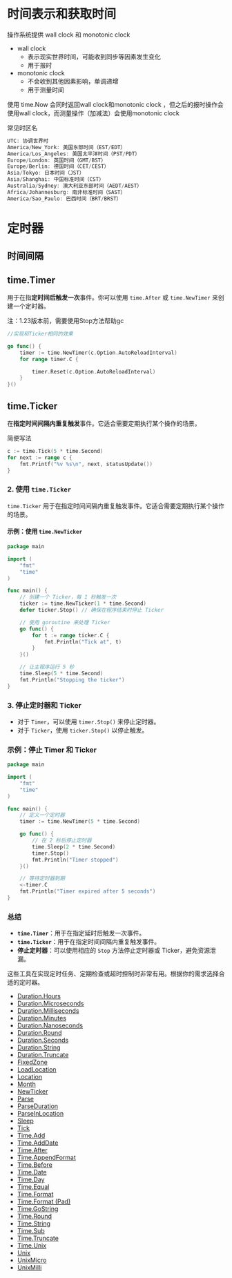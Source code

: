 

# 时间表示和获取时间

操作系统提供 wall clock 和 monotonic clock

* wall clock
  * 表示现实世界时间，可能收到同步等因素发生变化
  * 用于报时
* monotonic clock 
  * 不会收到其他因素影响，单调递增
  * 用于测量时间

使用 time.Now 会同时返回wall clock和monotonic clock ，但之后的报时操作会使用wall clock，而测量操作（加减法）会使用monotonic clock 



常见时区名

```go
UTC: 协调世界时
America/New_York: 美国东部时间（EST/EDT）
America/Los_Angeles: 美国太平洋时间（PST/PDT）
Europe/London: 英国时间（GMT/BST）
Europe/Berlin: 德国时间（CET/CEST）
Asia/Tokyo: 日本时间（JST）
Asia/Shanghai: 中国标准时间（CST）
Australia/Sydney: 澳大利亚东部时间（AEDT/AEST）
Africa/Johannesburg: 南非标准时间（SAST）
America/Sao_Paulo: 巴西时间（BRT/BRST）
```





# 定时器

## 时间间隔





## time.Timer

 用于在指**定时间后触发一次**事件。你可以使用 `time.After` 或 `time.NewTimer` 来创建一个定时器。

注：1.23版本前，需要使用Stop方法帮助gc

```go
//实现和Ticker相同的效果

go func() {
    timer := time.NewTimer(c.Option.AutoReloadInterval)
    for range timer.C {

        timer.Reset(c.Option.AutoReloadInterval)
    }
}()
```



## time.Ticker

在**指定时间间隔内重复触发**事件。它适合需要定期执行某个操作的场景。

简便写法

```go
c := time.Tick(5 * time.Second)
for next := range c {
    fmt.Printf("%v %s\n", next, statusUpdate())
}
```



#### 



### 2. 使用 `time.Ticker`

`time.Ticker` 用于在指定时间间隔内重复触发事件。它适合需要定期执行某个操作的场景。

#### 示例：使用 `time.NewTicker`

```go
package main

import (
    "fmt"
    "time"
)

func main() {
    // 创建一个 Ticker，每 1 秒触发一次
    ticker := time.NewTicker(1 * time.Second)
    defer ticker.Stop() // 确保在程序结束时停止 Ticker

    // 使用 goroutine 来处理 Ticker
    go func() {
        for t := range ticker.C {
            fmt.Println("Tick at", t)
        }
    }()

    // 让主程序运行 5 秒
    time.Sleep(5 * time.Second)
    fmt.Println("Stopping the ticker")
}
```

### 3. 停止定时器和 Ticker

- 对于 `Timer`，可以使用 `timer.Stop()` 来停止定时器。
- 对于 `Ticker`，使用 `ticker.Stop()` 以停止触发。

### 示例：停止 Timer 和 Ticker

```go
package main

import (
    "fmt"
    "time"
)

func main() {
    // 定义一个定时器
    timer := time.NewTimer(5 * time.Second)

    go func() {
        // 在 2 秒后停止定时器
        time.Sleep(2 * time.Second)
        timer.Stop()
        fmt.Println("Timer stopped")
    }()

    // 等待定时器到期
    <-timer.C
    fmt.Println("Timer expired after 5 seconds")
}
```

### 总结

- **`time.Timer`**：用于在指定延时后触发一次事件。
- **`time.Ticker`**：用于在指定时间间隔内重复触发事件。
- **停止定时器**：可以使用相应的 `Stop` 方法停止定时器或 Ticker，避免资源泄漏。

这些工具在实现定时任务、定期检查或超时控制时非常有用。根据你的需求选择合适的定时器。







- [Duration.Hours](https://pkg.go.dev/time#example-Duration.Hours)
- [Duration.Microseconds](https://pkg.go.dev/time#example-Duration.Microseconds)
- [Duration.Milliseconds](https://pkg.go.dev/time#example-Duration.Milliseconds)
- [Duration.Minutes](https://pkg.go.dev/time#example-Duration.Minutes)
- [Duration.Nanoseconds](https://pkg.go.dev/time#example-Duration.Nanoseconds)
- [Duration.Round](https://pkg.go.dev/time#example-Duration.Round)
- [Duration.Seconds](https://pkg.go.dev/time#example-Duration.Seconds)
- [Duration.String](https://pkg.go.dev/time#example-Duration.String)
- [Duration.Truncate](https://pkg.go.dev/time#example-Duration.Truncate)
- [FixedZone](https://pkg.go.dev/time#example-FixedZone)
- [LoadLocation](https://pkg.go.dev/time#example-LoadLocation)
- [Location](https://pkg.go.dev/time#example-Location)
- [Month](https://pkg.go.dev/time#example-Month)
- [NewTicker](https://pkg.go.dev/time#example-NewTicker)
- [Parse](https://pkg.go.dev/time#example-Parse)
- [ParseDuration](https://pkg.go.dev/time#example-ParseDuration)
- [ParseInLocation](https://pkg.go.dev/time#example-ParseInLocation)
- [Sleep](https://pkg.go.dev/time#example-Sleep)
- [Tick](https://pkg.go.dev/time#example-Tick)
- [Time.Add](https://pkg.go.dev/time#example-Time.Add)
- [Time.AddDate](https://pkg.go.dev/time#example-Time.AddDate)
- [Time.After](https://pkg.go.dev/time#example-Time.After)
- [Time.AppendFormat](https://pkg.go.dev/time#example-Time.AppendFormat)
- [Time.Before](https://pkg.go.dev/time#example-Time.Before)
- [Time.Date](https://pkg.go.dev/time#example-Time.Date)
- [Time.Day](https://pkg.go.dev/time#example-Time.Day)
- [Time.Equal](https://pkg.go.dev/time#example-Time.Equal)
- [Time.Format](https://pkg.go.dev/time#example-Time.Format)
- [Time.Format (Pad)](https://pkg.go.dev/time#example-Time.Format-Pad)
- [Time.GoString](https://pkg.go.dev/time#example-Time.GoString)
- [Time.Round](https://pkg.go.dev/time#example-Time.Round)
- [Time.String](https://pkg.go.dev/time#example-Time.String)
- [Time.Sub](https://pkg.go.dev/time#example-Time.Sub)
- [Time.Truncate](https://pkg.go.dev/time#example-Time.Truncate)
- [Time.Unix](https://pkg.go.dev/time#example-Time.Unix)
- [Unix](https://pkg.go.dev/time#example-Unix)
- [UnixMicro](https://pkg.go.dev/time#example-UnixMicro)
- [UnixMilli](https://pkg.go.dev/time#example-UnixMilli)









